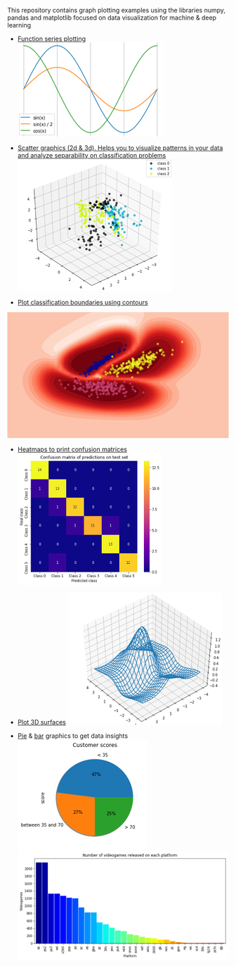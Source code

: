 
This repository contains graph plotting examples using the libraries numpy, pandas and matplotlib focused on data visualization for machine & deep learning


- [Function series plotting](series.ipynb)
![](images/series.png)

- [Scatter graphics (2d & 3d). Helps you to visualize patterns in your data and analyze separability on classification problems](scatter.ipynb)
![](images/scatter3d.png)

- [Plot classification boundaries using contours](contours.ipynb)

![](images/contours.png)

- [Heatmaps to print confusion matrices](heatmap.ipynb)
![](images/heatmap.png)

- [Plot 3D surfaces](surfaces.ipynb)
![](images/surface3d.png)

- [Pie](pie.ipynb) & [bar](bars.ipynb) graphics to get data insights
![](images/pie.png)
![](images/bars.png)
